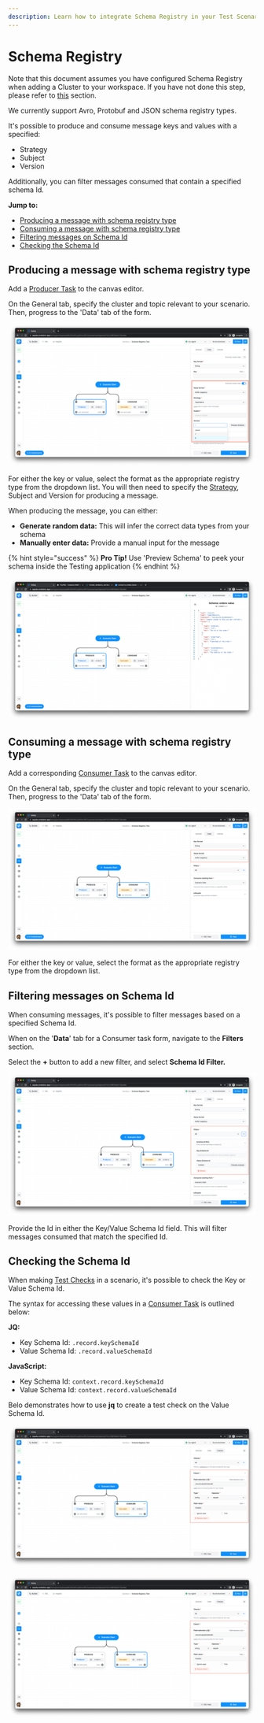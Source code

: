 ```yaml
---
description: Learn how to integrate Schema Registry in your Test Scenarios
---
```


# Schema Registry

Note that this document assumes you have configured Schema Registry when adding a Cluster to your workspace. If you have not done this step, please refer to [this](https://docs.testing.conduktor.io/getting-started/connect-to-a-kafka-cluster#schema-registry) section.

We currently support Avro, Protobuf and JSON schema registry types.&#x20;

It's possible to produce and consume message keys and values with a specified:

* Strategy
* Subject
* Version

Additionally, you can filter messages consumed that contain a specified schema Id.

**Jump to:**

* [Producing a message with schema registry type](schema-registry.md#producing-a-message-with-schema-registry-type)
* [Consuming a message with schema registry type](schema-registry.md#consuming-a-message-with-schema-registry-type)
* [Filtering messages on Schema Id](schema-registry.md#filtering-messages-on-schema-id)
* [Checking the Schema Id](schema-registry.md#checking-the-schema-id)

## Producing a message with schema registry type

Add a [Producer Task](tasks/producer-task.md) to the canvas editor.&#x20;

On the General tab, specify the cluster and topic relevant to your scenario. Then, progress to the 'Data' tab of the form.

![Specifying schema registry value type](../../.gitbook/assets/image.png)

For either the key or value, select the format as the appropriate registry type from the dropdown list. You will then need to specify the [Strategy](https://docs.confluent.io/platform/current/schema-registry/serdes-develop/index.html#sr-schemas-subject-name-strategy), Subject and Version for producing a message.

When producing the message, you can either:

* **Generate random data:** This will infer the correct data types from your schema
* **Manually enter data:** Provide a manual input for the message&#x20;

{% hint style="success" %}
**Pro Tip!** Use 'Preview Schema' to peek your schema inside the Testing application
{% endhint %}

![Preview Schema  ](<../../.gitbook/assets/image (3).png>)

## Consuming a message with schema registry type

Add a corresponding [Consumer Task](tasks/consumer-task.md) to the canvas editor.&#x20;

On the General tab, specify the cluster and topic relevant to your scenario. Then, progress to the 'Data' tab of the form.

![](<../../.gitbook/assets/image (4).png>)

For either the key or value, select the format as the appropriate registry type from the dropdown list.&#x20;

## Filtering messages on Schema Id

When consuming messages, it's possible to filter messages based on a specified Schema Id.

When on the '**Data**' tab for a Consumer task form, navigate to the **Filters** section.

Select the **+** button to add a new filter, and select **Schema Id Filter.**

![Schema Id Filter](<../../.gitbook/assets/image (1).png>)

Provide the Id in either the Key/Value Schema Id field. This will filter messages consumed that match the specified Id.

## Checking the Schema Id

When making [Test Checks](test-checks/) in a scenario, it's possible to check the Key or Value Schema Id.

The syntax for accessing these values in a [Consumer Task](tasks/consumer-task.md) is outlined below:

**JQ:**

* Key Schema Id: `.record.keySchemaId`
* Value Schema Id: `.record.valueSchemaId`

**JavaScript:**

* Key Schema Id: `context.record.keySchemaId`
* Value Schema Id: `context.record.valueSchemaId`

Belo demonstrates how to use **jq** to create a test check on the Value Schema Id.

![Checking Value Schema Id](<../../.gitbook/assets/image (6).png>)

![](<../../.gitbook/assets/image (6).png>)



